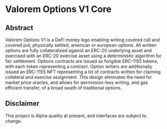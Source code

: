 # Valorem Options V1 Core

## Abstract

Valorem Options V1 is a DeFi money lego enabling writing covered call and covered put, physically settled, american or
european options. All written options are fully collateralized against an ERC-20 underlying asset and exercised with an
ERC-20 exercise asset using a deterministic algorithm for fair settlement. Options contracts
are issued as fungible ERC-1155 tokens, with each token representing a contract. Option writers are additionally issued
an ERC-1155 NFT representing a lot of contracts written for claiming collateral and exercise assignment. This design
eliminates the need for market price oracles, and allows for permission-less writing, and gas efficient transfer, of
a broad swath of traditional options.

## Disclaimer

This project is Alpha quality at present, and interfaces are subject to change.